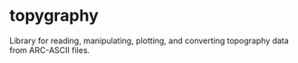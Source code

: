 # topygraphy
Library for reading, manipulating, plotting, and converting topography data from ARC-ASCII files.
